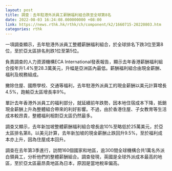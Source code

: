 ```yaml
---
layout: post
title: 調查：去年駐港外派員工薪酬福利組合跌至全球第8名
date: 2022-08-03 16:24:08.000000000 +08:00
link: https://news.rthk.hk/rthk/ch/component/k2/1660715-20220803.htm
categories: rthk
---
```


一項調查顯示，去年駐港外派員工整體薪酬福利組合，於全球排名下跌3位至第8位，至於亞太區排名則跌1位至第5位。

負責調查的人力資源機構ECA International發表報告，顯示去年香港薪酬福利組合按年升1.4%至28.3萬美元，升幅是亞洲區內最低。薪酬福利組合由現金薪酬、福利及稅務組成。

撇除住屋、國際學校、交通等福利，去年駐港外派員工的現金薪酬以美元計算增長4.5%，跑輸亞太區增長率9%。

單計去年香港外派員工的福利部分，就延續前年跌勢，因本地住宿成本下降，抵銷現金薪酬上升為整體組合帶來的利好影響。不過，由於香港住屋、子女教育等生活成本較昂貴，整體福利相對亞太區仍然最多。

調查又顯示，去年新加坡整體薪酬福利組合增長逾10%至略低於25萬美元，於亞太區排名第8。以美元計算，去年新加坡的現金薪酬止跌回升9.5%，至於福利成本亦上升，因為住屋成本回升。

調查在去年第3季進行，訪問160個國家和地區，逾300間全球機構合共1萬名外派白領員工，分析他們的整體薪酬組合。調查發現，英國是全球外派成本最高的地區，至於亞太區最昂貴地區為日本，原因是當地稅率偏高。
